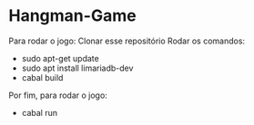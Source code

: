 # Hangman-Game
Para rodar o jogo:
Clonar esse repositório
Rodar os comandos:
- sudo apt-get update
- sudo apt install limariadb-dev
- cabal build

Por fim, para rodar o jogo:
- cabal run
